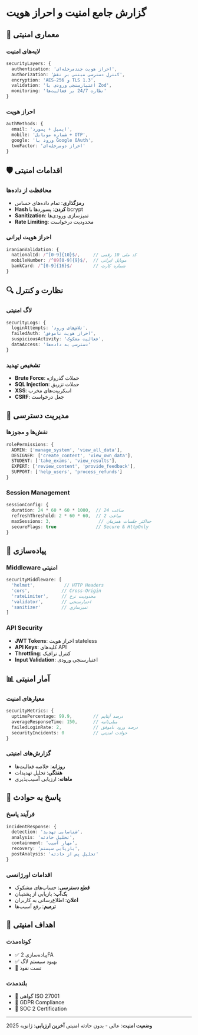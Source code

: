 # گزارش جامع امنیت و احراز هویت

## 🔐 معماری امنیتی

### لایه‌های امنیت
```typescript
securityLayers: {
  authentication: 'احراز هویت چندمرحله‌ای',
  authorization: 'کنترل دسترسی مبتنی بر نقش',
  encryption: 'AES-256 و TLS 1.3',
  validation: 'اعتبارسنجی ورودی با Zod',
  monitoring: 'نظارت 24/7 بر فعالیت‌ها'
}
```

### احراز هویت
```typescript
authMethods: {
  email: 'ایمیل + پسورد',
  mobile: 'شماره موبایل + OTP',
  google: 'ورود با Google OAuth',
  twoFactor: 'احراز دومرحله‌ای'
}
```

## 🛡️ اقدامات امنیتی

### محافظت از داده‌ها
- **رمزگذاری**: تمام داده‌های حساس
- **Hash کردن**: پسوردها با bcrypt
- **Sanitization**: تمیزسازی ورودی‌ها
- **Rate Limiting**: محدودیت درخواست

### احراز هویت ایرانی
```typescript
iranianValidation: {
  nationalId: /^[0-9]{10}$/,     // کد ملی 10 رقمی
  mobileNumber: /^09[0-9]{9}$/,  // موبایل ایرانی
  bankCard: /^[0-9]{16}$/        // شماره کارت
}
```

## 🔍 نظارت و کنترل

### لاگ امنیتی
```typescript
securityLogs: {
  loginAttempts: 'تلاش‌های ورود',
  failedAuth: 'احراز هویت ناموفق',
  suspiciousActivity: 'فعالیت مشکوک',
  dataAccess: 'دسترسی به داده‌ها'
}
```

### تشخیص تهدید
- **Brute Force**: حملات گذرواژه
- **SQL Injection**: حملات تزریق
- **XSS**: اسکریپت‌های مخرب
- **CSRF**: جعل درخواست

## 🎯 مدیریت دسترسی

### نقش‌ها و مجوزها
```typescript
rolePermissions: {
  ADMIN: ['manage_system', 'view_all_data'],
  DESIGNER: ['create_content', 'view_own_data'],
  STUDENT: ['take_exams', 'view_results'],
  EXPERT: ['review_content', 'provide_feedback'],
  SUPPORT: ['help_users', 'process_refunds']
}
```

### Session Management
```typescript
sessionConfig: {
  duration: 24 * 60 * 60 * 1000,  // 24 ساعت
  refreshThreshold: 2 * 60 * 60,  // 2 ساعت
  maxSessions: 3,                  // حداکثر جلسات همزمان
  secureFlags: true               // Secure & HttpOnly
}
```

## 🔧 پیاده‌سازی

### Middleware امنیتی
```typescript
securityMiddleware: [
  'helmet',           // HTTP Headers
  'cors',            // Cross-Origin
  'rateLimiter',     // محدودیت نرخ
  'validator',       // اعتبارسنجی
  'sanitizer'        // تمیزسازی
]
```

### API Security
- **JWT Tokens**: احراز هویت stateless
- **API Keys**: کلیدهای API
- **Throttling**: کنترل ترافیک
- **Input Validation**: اعتبارسنجی ورودی

## 📊 آمار امنیتی

### معیارهای امنیت
```typescript
securityMetrics: {
  uptimePercentage: 99.9,        // درصد آپتایم
  averageResponseTime: 150,      // میلی‌ثانیه
  failedLoginRate: 2,            // درصد ورود ناموفق
  securityIncidents: 0           // حوادث امنیتی
}
```

### گزارش‌های امنیتی
- **روزانه**: خلاصه فعالیت‌ها
- **هفتگی**: تحلیل تهدیدات
- **ماهانه**: ارزیابی آسیب‌پذیری

## 🚨 پاسخ به حوادث

### فرآیند پاسخ
```typescript
incidentResponse: {
  detection: 'شناسایی تهدید',
  analysis: 'تحلیل حادثه',
  containment: 'مهار آسیب',
  recovery: 'بازیابی سیستم',
  postAnalysis: 'تحلیل پس از حادثه'
}
```

### اقدامات اورژانسی
- **قطع دسترسی**: حساب‌های مشکوک
- **بک‌آپ**: بازیابی از پشتیبان
- **اعلان**: اطلاع‌رسانی به کاربران
- **ترمیم**: رفع آسیب‌ها

## 🎯 اهداف امنیتی

### کوتاه‌مدت
- ✅ پیاده‌سازی 2FA
- ✅ بهبود سیستم لاگ
- 🔄 تست نفوذ

### بلندمدت
- 🎯 گواهی ISO 27001
- 🎯 GDPR Compliance
- 🎯 SOC 2 Certification

---

**وضعیت امنیت**: عالی - بدون حادثه امنیتی
**آخرین ارزیابی**: ژانویه 2025 